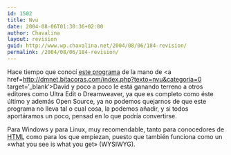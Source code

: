 ```yaml
---
id: 1502
title: Nvu
date: 2004-08-06T01:30:36+02:00
author: Chavalina
layout: revision
guid: http://www.wp.chavalina.net/2004/08/06/184-revision/
permalink: /2004/08/06/184-revision/
---
```

Hace tiempo que conocí <a href=http://www.nvu.com/index.html target=′_blank′>este programa</a> de la mano de <a href=http://dmnet.bitacoras.com/index.php?texto=nvu&categoria=0 target=′_blank′>David</a> y poco a poco le está ganando terreno a otros editores como Ultra Edit o Dreamweaver, ya que es completo como éste último y además Open Source, ya no podemos quejarnos de que este programa no lleva tal o cual cosa, la podemos añadir, y si todos aportáramos un poco, pensad en lo que podría convertirse.

Para Windows y para Linux, muy recomendable, tanto para conocedores de <acronym title="HyperText Markup Language">HTML</acronym> como para los que empiezan, puesto que también funciona como un «what you see is what you get» (WYSIWYG).